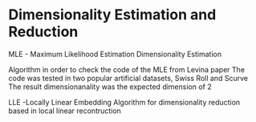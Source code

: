 # Dimensionality Estimation and Reduction

MLE - Maximum Likelihood Estimation
Dimensionality Estimation

Algorithm in order to check the code of the MLE from Levina paper
The code was tested in two popular artificial datasets, Swiss Roll and Scurve
The result dimensionanality was the expected dimension of 2

LLE -Locally Linear Embedding 
Algorithm for dimensionality reduction based in local linear recontruction
